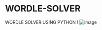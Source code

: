 # WORDLE-SOLVER
 WORDLE SOLVER USING PYTHON !
![image](https://user-images.githubusercontent.com/106891021/197487062-ff13fc2d-90c1-44ce-9af9-86a4226c31b2.png)
